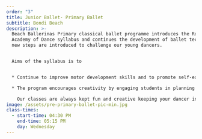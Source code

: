 ```yaml
---
order: "3"
title: Junior Ballet- Primary Ballet
subtitle: Bondi Beach
description: >-
  Beach Ballerinas Primary classical ballet programme introduces the Royal
  Academy of Dance syllabus and continues the development of ballet technique as
  new steps are introduced to challenge our young dancers.  


  Aims of the syllabus is to


  * Continue to improve motor development skills and to promote self-expression through movement. Self esteem and self-confidence are also developed in an environment that enables children to become independent and co-operative learners. 

  * The program encourages creativity by engaging students in planning exercises set to musical pieces and to express emotion through story telling. 

    Our classes are always kept fun and creative keeping your dancer in love with ballet.
image: /assets/pre-primary-ballet-pic-min.jpg
class-times:
  - start-time: 04:30 PM
    end-time: 05:15 PM
    day: Wednesday
---
```

